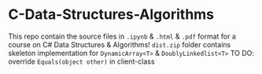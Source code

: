 # C-Data-Structures-Algorithms
This repo contain the source files in `.ipynb` &amp; `.html` &amp; `.pdf` format for a course on C# Data Structures &amp; Algorithms!
`dist.zip` folder contains skeleton implementation for `DynamicArray<T>` & `DoublyLinkedlist<T>`
TO DO: override `Equals(object other)` in client-class
